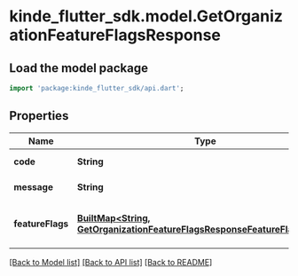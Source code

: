 # kinde_flutter_sdk.model.GetOrganizationFeatureFlagsResponse

## Load the model package
```dart
import 'package:kinde_flutter_sdk/api.dart';
```

## Properties
Name | Type | Description | Notes
------------ | ------------- | ------------- | -------------
**code** | **String** | Response code. | [optional] 
**message** | **String** | Response message. | [optional] 
**featureFlags** | [**BuiltMap&lt;String, GetOrganizationFeatureFlagsResponseFeatureFlagsValue&gt;**](GetOrganizationFeatureFlagsResponseFeatureFlagsValue.md) | The environment's feature flag settings. | [optional] 

[[Back to Model list]](../README.md#documentation-for-models) [[Back to API list]](../README.md#documentation-for-api-endpoints) [[Back to README]](../README.md)


